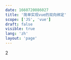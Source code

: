 ```yaml
---
date: 1660720086027
title: '简单实现vue的双向绑定'
scope: ['JS', 'vue']
draft: false
visible: true
lang: 'zh'
layout: 'page'
---
```


2
